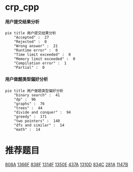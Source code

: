 # crp_cpp

<!-- tabs:start -->



#### **用户提交结果分析**

```mermaid
pie title 用户提交结果分析
    "Accepted" :  27
    "Rejected" :  0
    "Wrong answer" :  21
    "Runtime error" :  0
    "Time limit exceeded" :  0
    "Memory limit exceeded" :  0
    "Compilation error" :  1
    "Partial" :  0
```

#### **用户做题类型偏好分析**

```mermaid
pie title 用户做题类型偏好分析
    "binary search" :  41
    "dp" :  96
    "graphs" :  76
    "trees" :  44
    "divide and conquer" :  94
    "greedy" :  171
    "two pointers" :  140
    "dfs and similar" :  14
    "math" :  14
```



<!-- tabs:end -->
# 推荐题目
[808A](https://codeforces.com/contest/808/problem/A)
[1366F](https://codeforces.com/contest/1366/problem/F)
[838F](https://codeforces.com/contest/838/problem/F)
[1314F](https://codeforces.com/contest/1314/problem/F)
[1350E](https://codeforces.com/contest/1350/problem/E)
[437A](https://codeforces.com/contest/437/problem/A)
[1310D](https://codeforces.com/contest/1310/problem/D)
[834C](https://codeforces.com/contest/834/problem/C)
[281A](https://codeforces.com/contest/281/problem/A)
[1147B](https://codeforces.com/contest/1147/problem/B)
